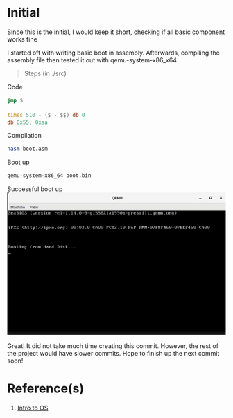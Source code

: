 # Initial
Since this is the initial, I would keep it short, checking if all basic component works fine

I started off with writing basic boot in assembly. Afterwards, compiling the assembly file then tested it out with qemu-system-x86_x64
> Steps (in ./src)

Code
```asm
jmp $

times 510 - ($ - $$) db 0
db 0x55, 0xaa
```

Compilation

```sh
nasm boot.asm
```

Boot up
```sh
qemu-system-x86_64 boot.bin
```

Successful boot up
![](../media/journal/initialboot.png)

Great! It did not take much time creating this commit. However, the rest of the project would have slower commits. Hope to finish up the next commit soon!

# Reference(s)
1) [Intro to OS](https://www.youtube.com/watch?v=MwPjvJ9ulSc)